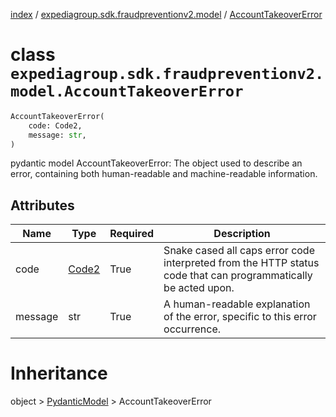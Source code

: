 [index](index.md) /
[expediagroup.sdk.fraudpreventionv2.model](expediagroup.sdk.fraudpreventionv2.model.md)
/ [AccountTakeoverError](AccountTakeoverError.md)

# class `expediagroup.sdk.fraudpreventionv2.model.AccountTakeoverError`

```python
AccountTakeoverError(
    code: Code2,
    message: str,
)
```

pydantic model AccountTakeoverError: The object used to describe an
error, containing both human-readable and machine-readable information.

## Attributes

| Name    | Type              | Required | Description                                                                                                    |
| ------- | ----------------- | -------- | -------------------------------------------------------------------------------------------------------------- |
| code    | [Code2](Code2.md) | True     | Snake cased all caps error code interpreted from the HTTP status code that can programmatically be acted upon. |
| message | str               | True     | A human-readable explanation of the error, specific to this error occurrence.                                  |

# Inheritance

object > [PydanticModel](PydanticModel.md) > AccountTakeoverError
